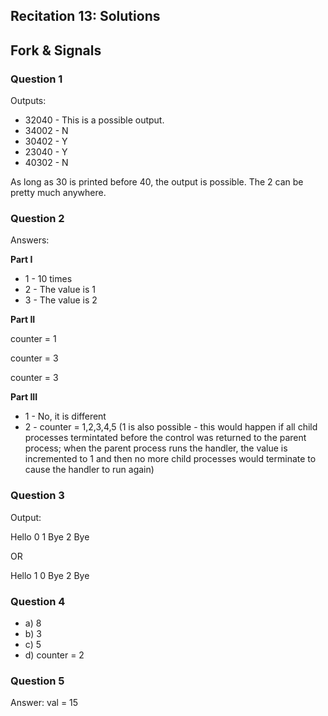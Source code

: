 Recitation 13: Solutions
----------

## Fork & Signals

### Question 1

Outputs:

* 32040 - This is a possible output. 
* 34002 - N
* 30402 - Y
* 23040 - Y
* 40302 - N

As long as 30 is printed before 40, the output is possible. The 2 can be pretty much anywhere. 


### Question 2

Answers:

**Part I**

* 1 - 10 times
* 2 - The value is 1
* 3 - The value is 2

**Part II**

counter = 1

counter = 3

counter = 3

**Part III**

* 1 - No, it is different
* 2 - counter = 1,2,3,4,5 (1 is also possible - this would happen if all child processes termintated before the control was returned to the parent process; when the parent process runs the handler, the value is incremented to 1 and then no more child processes would terminate to cause the handler to run again) 

### Question 3

Output:

Hello
0
1
Bye
2
Bye

OR

Hello
1
0
Bye
2
Bye

### Question 4

* a) 8
* b) 3 
* c) 5
* d) counter = 2

### Question 5

Answer: val = 15
